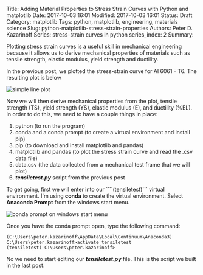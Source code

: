 Title: Adding Material Properties to Stress Strain Curves with Python and matplotlib
Date: 2017-10-03 16:01
Modified: 2017-10-03 16:01
Status: Draft
Category: matplotlib
Tags: python, matplotlib, engineering, materials science
Slug: python-matplotlib-stress-strain-properties
Authors: Peter D. Kazarinoff
Series: stress-strain curves in python 
series_index: 2
Summary:

Plotting stress strain curves is a useful skill in mechanical engineering because it allows us to derive mechanical properties of materials such as tensile strength, elastic modulus, yield strength and ductility. 

In the previous post, we plotted the stress-strain curve for Al 6061 - T6. The resulting plot is below

![simple line plot]({filename}/images/stress_strain_curve3.png)

Now we will then derive mechanical properties from the plot, tensile strength (TS), yield strength (YS), elastic modulus (E), and ductility (%EL). In order to do this, we need to have a couple things in place:

1. python (to run the program) 
2. conda and a conda prompt (to create a virtual environment and install pip)
3. pip (to download and install matplotlib and pandas)
4. matplotlib and pandas (to plot the stress strain curve and read the .csv data file)
5. data.csv (the data collected from a mechanical test frame that we will plot)
6. ***tensiletest.py*** script from the previous post

To get going, first we will enter into our  ````(tensiletest)``` virtual environment. I'm using **conda** to create the virtual environment. Select **Anaconda Prompt** from the windows start menu.

![conda prompt on windows start menu]({filename}/images/conda_in_windows_start_menu.png)


Once you have the conda prompt open, type the following command:

```
(C:\Users\peter.kazarinoff\AppData\Local\Continuum\Anaconda3) C:\Users\peter.kazarinoff>activate tensiletest
(tensiletest) C:\Users\peter.kazarinoff>

```

No we need to start editing our ***tensiletest.py*** file. This is the script we built in the last post.
